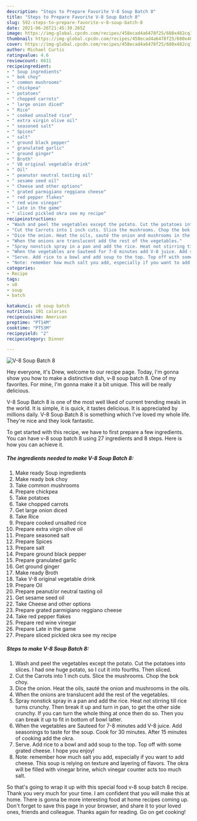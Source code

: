 ```yaml
---
description: "Steps to Prepare Favorite V-8 Soup Batch 8"
title: "Steps to Prepare Favorite V-8 Soup Batch 8"
slug: 592-steps-to-prepare-favorite-v-8-soup-batch-8
date: 2021-06-26T21:45:39.265Z
image: https://img-global.cpcdn.com/recipes/458ecad4a6478f25/680x482cq70/v-8-soup-batch-8-recipe-main-photo.jpg
thumbnail: https://img-global.cpcdn.com/recipes/458ecad4a6478f25/680x482cq70/v-8-soup-batch-8-recipe-main-photo.jpg
cover: https://img-global.cpcdn.com/recipes/458ecad4a6478f25/680x482cq70/v-8-soup-batch-8-recipe-main-photo.jpg
author: Michael Curtis
ratingvalue: 4.6
reviewcount: 6611
recipeingredient:
- " Soup ingredients"
- " bok choy"
- " common mushrooms"
- " chickpea"
- " potatoes"
- " chopped carrots"
- " large onion diced"
- " Rice"
- " cooked unsalted rice"
- " extra virgin olive oil"
- " seasoned salt"
- " Spices"
- " salt"
- " ground black pepper"
- " granulated garlic"
- " ground ginger"
- " Broth"
- " V8 original vegetable drink"
- " Oil"
- " peanutor neutral tasting oil"
- " sesame seed oil"
- " Cheese and other options"
- " grated parmigiano reggiano cheese"
- " red pepper flakes"
- " red wine vinegar"
- " Late in the game"
- " sliced pickled okra see my recipe"
recipeinstructions:
- "Wash and peel the vegetables except the potato. Cut the potatoes into slices. I had one huge potato, so I cut it into fourths. Then sliced."
- "Cut the Carrots into 1 inch cuts. Slice the mushrooms. Chop the bok choy."
- "Dice the onion. Heat the oils, sauté the onion and mushrooms in the oils."
- "When the onions are translucent add the rest of the vegetables."
- "Spray nonstick spray in a pan and add the rice. Heat not stirring till rice turns crunchy. Then break it up and turn in pan, to get the other side crunchy. If you can turn the whole thing at once then do so. Then you can break it up to fit in bottom of bowl latter."
- "When the vegetables are Sauteed for 7-8 minutes add V-8 juice. Add seasonings to taste for the soup. Cook for 30 minutes. After 15 minutes of cooking add the okra."
- "Serve. Add rice to a bowl and add soup to the top. Top off with some grated cheese. I hope you enjoy!"
- "Note: remember how much salt you add, especially if you want to add cheese. This soup is relying on texture and layering of flavors. The okra will be filled with vinegar brine, which vinegar counter acts too much salt."
categories:
- Recipe
tags:
- v8
- soup
- batch

katakunci: v8 soup batch 
nutrition: 191 calories
recipecuisine: American
preptime: "PT14M"
cooktime: "PT53M"
recipeyield: "2"
recipecategory: Dinner

---
```



![V-8 Soup Batch 8](https://img-global.cpcdn.com/recipes/458ecad4a6478f25/680x482cq70/v-8-soup-batch-8-recipe-main-photo.jpg)

Hey everyone, it's Drew, welcome to our recipe page. Today, I'm gonna show you how to make a distinctive dish, v-8 soup batch 8. One of my favorites. For mine, I'm gonna make it a bit unique. This will be really delicious.

V-8 Soup Batch 8 is one of the most well liked of current trending meals in the world. It is simple, it is quick, it tastes delicious. It is appreciated by millions daily. V-8 Soup Batch 8 is something which I've loved my whole life. They're nice and they look fantastic.




To get started with this recipe, we have to first prepare a few ingredients. You can have v-8 soup batch 8 using 27 ingredients and 8 steps. Here is how you can achieve it.

<!--inarticleads1-->

##### The ingredients needed to make V-8 Soup Batch 8:

1. Make ready  Soup ingredients
1. Make ready  bok choy
1. Take  common mushrooms
1. Prepare  chickpea
1. Take  potatoes
1. Take  chopped carrots
1. Get  large onion diced
1. Take  Rice
1. Prepare  cooked unsalted rice
1. Prepare  extra virgin olive oil
1. Prepare  seasoned salt
1. Prepare  Spices
1. Prepare  salt
1. Prepare  ground black pepper
1. Prepare  granulated garlic
1. Get  ground ginger
1. Make ready  Broth
1. Take  V-8 original vegetable drink
1. Prepare  Oil
1. Prepare  peanut/or neutral tasting oil
1. Get  sesame seed oil
1. Take  Cheese and other options
1. Prepare  grated parmigiano reggiano cheese
1. Take  red pepper flakes
1. Prepare  red wine vinegar
1. Prepare  Late in the game
1. Prepare  sliced pickled okra see my recipe




<!--inarticleads2-->

##### Steps to make V-8 Soup Batch 8:

1. Wash and peel the vegetables except the potato. Cut the potatoes into slices. I had one huge potato, so I cut it into fourths. Then sliced.
1. Cut the Carrots into 1 inch cuts. Slice the mushrooms. Chop the bok choy.
1. Dice the onion. Heat the oils, sauté the onion and mushrooms in the oils.
1. When the onions are translucent add the rest of the vegetables.
1. Spray nonstick spray in a pan and add the rice. Heat not stirring till rice turns crunchy. Then break it up and turn in pan, to get the other side crunchy. If you can turn the whole thing at once then do so. Then you can break it up to fit in bottom of bowl latter.
1. When the vegetables are Sauteed for 7-8 minutes add V-8 juice. Add seasonings to taste for the soup. Cook for 30 minutes. After 15 minutes of cooking add the okra.
1. Serve. Add rice to a bowl and add soup to the top. Top off with some grated cheese. I hope you enjoy!
1. Note: remember how much salt you add, especially if you want to add cheese. This soup is relying on texture and layering of flavors. The okra will be filled with vinegar brine, which vinegar counter acts too much salt.




So that's going to wrap it up with this special food v-8 soup batch 8 recipe. Thank you very much for your time. I am confident that you will make this at home. There is gonna be more interesting food at home recipes coming up. Don't forget to save this page in your browser, and share it to your loved ones, friends and colleague. Thanks again for reading. Go on get cooking!
